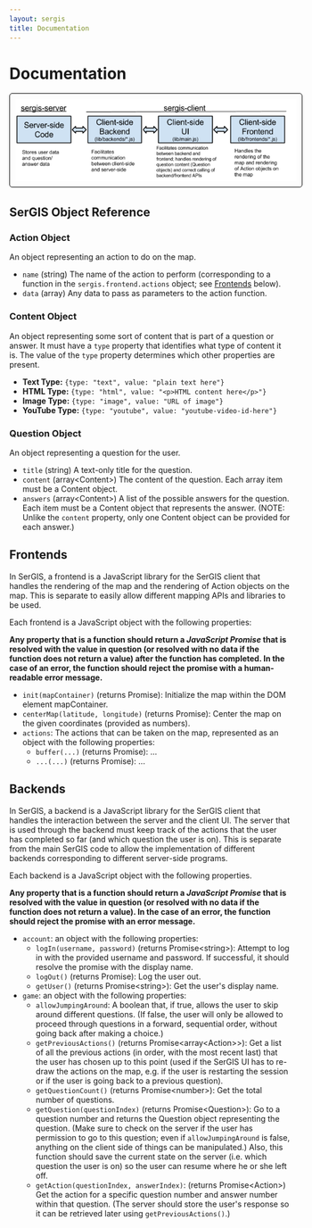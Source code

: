 ```yaml
---
layout: sergis
title: Documentation
---
```

# Documentation

<p style="text-align: center;"><img src="server-client.png" style="border: 1px solid black; padding: 10px; border-radius: 5px;"></p>

## SerGIS Object Reference

### Action Object

An object representing an action to do on the map.

 - `name` (string) The name of the action to perform (corresponding to a function in the `sergis.frontend.actions` object; see [Frontends](#frontends) below).
 - `data` (array) Any data to pass as parameters to the action function.

### Content Object

An object representing some sort of content that is part of a question or answer. It must have a `type` property that identifies what type of content it is. The value of the `type` property determines which other properties are present.

 - **Text Type:** `{type: "text", value: "plain text here"}`
 - **HTML Type:** `{type: "html", value: "<p>HTML content here</p>"}`
 - **Image Type:** `{type: "image", value: "URL of image"}`
 - **YouTube Type:** `{type: "youtube", value: "youtube-video-id-here"}`

### Question Object

An object representing a question for the user.

 - `title` (string) A text-only title for the question.
 - `content` (array&lt;Content&gt;) The content of the question. Each array item must be a Content object.
 - `answers` (array&lt;Content&gt;) A list of the possible answers for the question. Each item must be a Content object that represents the answer. (NOTE: Unlike the `content` property, only one Content object can be provided for each answer.)

## Frontends

In SerGIS, a frontend is a JavaScript library for the SerGIS client that handles the rendering of the map and the rendering of Action objects on the map. This is separate to easily allow different mapping APIs and libraries to be used.

Each frontend is a JavaScript object with the following properties:

**Any property that is a function should return a *JavaScript Promise* that is resolved with the value in question (or resolved with no data if the function does not return a value) after the function has completed. In the case of an error, the function should reject the promise with a human-readable error message.**

 - `init(mapContainer)` (returns Promise): Initialize the map within the DOM element mapContainer.
 - `centerMap(latitude, longitude)` (returns Promise): Center the map on the given coordinates (provided as numbers).
 - `actions`: The actions that can be taken on the map, represented as an object with the following properties:
     - `buffer(...)` (returns Promise): ...
     - `...(...)` (returns Promise): ...

## Backends

In SerGIS, a backend is a JavaScript library for the SerGIS client that handles the interaction between the server and the client UI. The server that is used through the backend must keep track of the actions that the user has completed so far (and which question the user is on). This is separate from the main SerGIS code to allow the implementation of different backends corresponding to different server-side programs.

Each backend is a JavaScript object with the following properties.

**Any property that is a function should return a *JavaScript Promise* that is resolved with the value in question (or resolved with no data if the function does not return a value). In the case of an error, the function should reject the promise with an error message.**

 - `account`: an object with the following properties:
     - `logIn(username, password)` (returns Promise&lt;string&gt;): Attempt to log in with the provided username and password. If successful, it should resolve the promise with the display name.
     - `logOut()` (returns Promise): Log the user out.
     - `getUser()` (returns Promise&lt;string&gt;): Get the user's display name.
 - `game`: an object with the following properties:
     - `allowJumpingAround`: A boolean that, if true, allows the user to skip around different questions. (If false, the user will only be allowed to proceed through questions in a forward, sequential order, without going back after making a choice.)
     - `getPreviousActions()` (returns Promise&lt;array&lt;Action&gt;&gt;): Get a list of all the previous actions (in order, with the most recent last) that the user has chosen up to this point (used if the SerGIS UI has to re-draw the actions on the map, e.g. if the user is restarting the session or if the user is going back to a previous question).
     - `getQuestionCount()` (returns Promise&lt;number&gt;): Get the total number of questions.
     - `getQuestion(questionIndex)` (returns Promise&lt;Question&gt;): Go to a question number and returns the Question object representing the question. (Make sure to check on the server if the user has permission to go to this question; even if `allowJumpingAround` is false, anything on the client side of things can be manipulated.) Also, this function should save the current state on the server (i.e. which question the user is on) so the user can resume where he or she left off.
     - `getAction(questionIndex, answerIndex)`: (returns Promise&lt;Action&gt;) Get the action for a specific question number and answer number within that question. (The server should store the user's response so it can be retrieved later using `getPreviousActions()`.)

